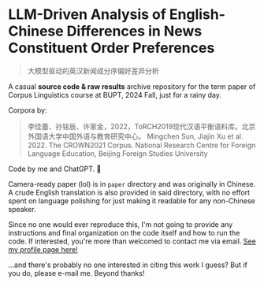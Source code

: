 # LLM-Driven Analysis of English-Chinese Differences in News Constituent Order Preferences

> 大模型驱动的英汉新闻成分序偏好差异分析

A casual **source code & raw results** archive repository for the term paper of Corpus Linguistics course at BUPT, 2024 Fall, just for a rainy day.

Corpora by:

> 李佳蕾、孙铭辰、许家金，2022，ToRCH2019现代汉语平衡语料库。北京外国语大学中国外语与教育研究中心。
> Mingchen Sun, Jiajin Xu et al. 2022. The CROWN2021 Corpus. National Research Centre for Foreign Language Education, Beijing Foreign Studies University

Code by me and ChatGPT. 🤪

Camera-ready paper (lol) is in `paper` directory and was originally in Chinese. A crude English translation is also provided in said directory, with no effort spent on language polishing for just making it readable for any non-Chinese speaker.

Since no one would ever reproduce this, I'm not going to provide any instructions and final organization on the code itself and how to run the code. If interested, you're more than welcomed to contact me via email. [See my profile page here!](https://rexera.github.io/about/)

...and there's probably no one interested in citing this work I guess? But if you do, please e-mail me. Beyond thanks!